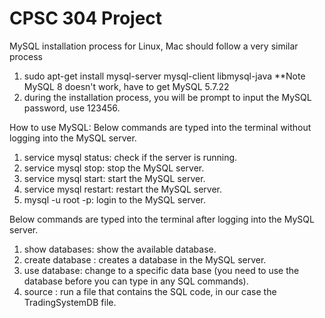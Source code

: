 # CPSC 304 Project

MySQL installation process for Linux, Mac should follow a very similar process

1. sudo apt-get install mysql-server mysql-client libmysql-java **Note MySQL 8 doesn't work, have to get MySQL 5.7.22
2. during the installation process, you will be prompt to input the MySQL password, use 123456.

How to use MySQL:
Below commands are typed into the terminal without logging into the MySQL server.
1. service mysql status: check if the server is running.
2. service mysql stop: stop the MySQL server.
3. service mysql start: start the MySQL server.
4. service mysql restart: restart the MySQL server.
5. mysql -u root -p: login to the MySQL server.

Below commands are typed into the terminal after logging into the MySQL server.
1. show databases: show the available database.
2. create database <database name>: creates a database in the MySQL server.
3. use database: change to a specific data base (you need to use the database before you can type in any SQL commands).
4. source <filename>: run a file that contains the SQL code, in our case the TradingSystemDB file.
